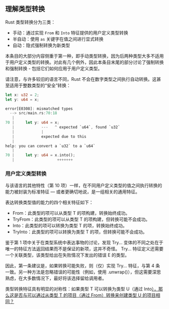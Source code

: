 ## 理解类型转换

Rust 类型转换分为三类：

* 手动：通过实现 `From` 和 `Into` 特征提供的用户定义类型转换
* 半自动：使用 `as` 关键字在值之间进行显式转换
* 自动：隐式强制转换为新类型

本条目的大部分内容侧重于第一种，即手动类型转换，因为后两种类型大多不适用于用户定义类型的转换。对此有几个例外，因此本条目末尾的部分讨论了强制转换和强制转换 - 包括它们如何应用于用户定义类型。

请注意，与许多较旧的语言不同，Rust 不会在数字类型之间执行自动转换。这甚至适用于整数类型的“安全”转换：

```rust
let x: u32 = 2;
let y: u64 = x;
```

```rust
error[E0308]: mismatched types
  --> src/main.rs:70:18
   |
70 |     let y: u64 = x;
   |            ---   ^ expected `u64`, found `u32`
   |            |
   |            expected due to this
   |
help: you can convert a `u32` to a `u64`
   |
70 |     let y: u64 = x.into();
   |                   +++++++
```

### 用户定义类型转换

与该语言的其他特性（第 10 项）一样，在不同用户定义类型的值之间执行转换的能力被封装为标准特征 — 或者更确切地说，是一组相关的通用特征。

表达转换类型值的能力的四个相关特征如下：

* From<T>：此类型的项可以从类型 T 的项构建，转换始终成功。
* TryFrom<T>：此类型的项可以从类型 T 的项构建，但转换可能不会成功。
* Into<T>：此类型的项可以转换为类型 T 的项，转换始终成功。
* TryInto<T>：此类型的项可以转换为类型 T 的项，但转换可能不会成功。

鉴于第 1 项中关于在类型系统中表达事物的讨论，发现 Try... 变体的不同之处在于唯一的特征方法返回结果而不是保证的新项，这并不奇怪。 Try... 特征定义还需要一个关联类型，该类型给出在失败情况下发出的错误 E 的类型。

因此，第一条建议是，如果转换可能失败，则（仅）实现 Try... 特征，与第 4 条一致。另一种方法是忽略错误的可能性（例如，使用 .unwrap()），但这需要深思熟虑，在大多数情况下，最好将该选择留给调用者。

类型转换特征具有明显的对称性：如果类型 T 可以转换为类型 U（通过 Into<U>），那么这是否与可以通过从类型 T 的项目（通过 From<T>）转换来创建类型 U 的项目相同？

